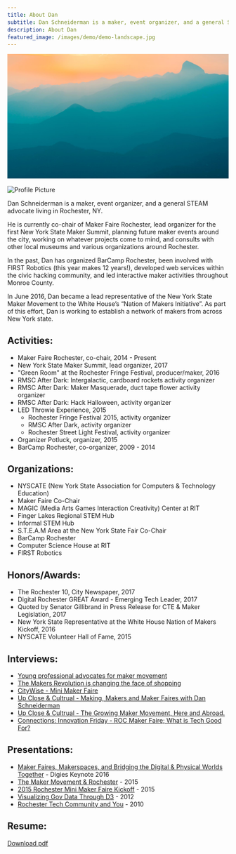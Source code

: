 ```yaml
---
title: About Dan
subtitle: Dan Schneiderman is a maker, event organizer, and a general STEAM advocate living in Rochester, NY. 
description: About Dan
featured_image: /images/demo/demo-landscape.jpg
---
```


![](/images/demo/demo-landscape.jpg)

<img src="{{ site.baseurl }}/assets/profile_photo.png" title="Profile Picture" class="profile">

Dan Schneiderman is a maker, event organizer, and a general STEAM advocate living in Rochester, NY. 

He is currently co-chair of Maker Faire Rochester, lead organizer for the first New York State Maker Summit, planning future maker events around the city, working on whatever projects come to mind, and consults with other local museums and various organizations around Rochester. 

In the past, Dan has organized BarCamp Rochester, been involved with FIRST Robotics (this year makes 12 years!), developed web services within the civic hacking community, and led interactive maker activities throughout Monroe County. 

In June 2016, Dan became a lead representative of the New York State Maker Movement to the White House’s “Nation of Makers Initiative”. As part of this effort, Dan is working to establish a network of makers from across New York state.


Activities:
------------
- Maker Faire Rochester, co-chair, 2014 - Present
- New York State Maker Summit, lead organizer, 2017
- "Green Room" at the Rochester Fringe Festival, producer/maker, 2016
- RMSC After Dark: Intergalactic, cardboard rockets activity organizer
- RMSC After Dark: Maker Masquerade, duct tape flower activity organizer
- RMSC After Dark: Hack Halloween, activity organizer
- LED Throwie Experience, 2015
    - Rochester Fringe Festival 2015, activity organizer
    - RMSC After Dark, activity organizer
    - Rochester Street Light Festival, activity organizer
- Organizer Potluck, organizer, 2015
- BarCamp Rochester, co-organizer, 2009 - 2014


Organizations:
--------------
- NYSCATE (New York State Association for Computers & Technology Education)
- Maker Faire Co-Chair
- MAGIC (Media Arts Games Interaction Creativity) Center at RIT
- Finger Lakes Regional STEM Hub
- Informal STEM Hub
- S.T.E.A.M Area at the New York State Fair Co-Chair
- BarCamp Rochester
- Computer Science House at RIT
- FIRST Robotics


Honors/Awards:
--------------
- The Rochester 10, City Newspaper, 2017
- Digital Rochester GREAT Award - Emerging Tech Leader, 2017
- Quoted by Senator Gillibrand in Press Release for CTE & Maker Legislation, 2017
- New York State Representative at the White House Nation of Makers Kickoff, 2016
- NYSCATE Volunteer Hall of Fame, 2015


Interviews:
-----------
- [Young professional advocates for maker movement][democratandchronicleProfile]
- [The Makers Revolution is changing the face of shopping][rochesterMagMaker]
- [CityWise - Mini Maker Faire][citywiseMakerFaire]
- [Up Close & Cultrual - Making, Makers and Maker Faires with Dan Schneiderman][upCloseAndCultrual2]
- [Up Close & Cultrual - The Growing Maker Movement, Here and Abroad.][upCloseAndCultrual]
- [Connections: Innovation Friday - ROC Maker Faire; What is Tech Good For?][connectionsInterview]


Presentations:
--------------
- [Maker Faires, Makerspaces, and Bridging the Digital & Physical Worlds Together][digies2016] - Digies Keynote 2016
- [The Maker Movement & Rochester][makerMovementAndRochester] - 2015
- [2015 Rochester Mini Maker Faire Kickoff][rmmf2015Kickoff] - 2015
- [Visualizing Gov Data Through D3][d3Gov] - 2012
- [Rochester Tech Community and You][rocTechCommunityAndYou] - 2010


Resume:
-------
[Download pdf][resume]


<!-- Presentations -->
[digies2016]: <http://slides.com/danielschneiderman/digities#/>
[makerMovementAndRochester]: <http://slides.com/danielschneiderman/the-maker-movement-rochester-2>
[rmmf2015Kickoff]: <http://slides.com/danielschneiderman/rochester-mini-maker-faire-kickoff>
[d3Gov]: <https://docs.google.com/presentation/d/1dG2sO6ezEGUKm9Co4f0Wholm9WmB4P712fjAN7_jgC0/edit?usp=sharing>
[rocTechCommunityAndYou]: <https://vimeo.com/19505620>

<!-- Interviews -->
[citywiseMakerFaire]: <https://www.youtube.com/watch?v=0SYWtLYipEc>
[rochesterMagMaker]: <http://www.democratandchronicle.com/story/rochester-magazine/life-style/2016/11/04/makers-revolution-changing-face-shopping/92511158/>
[democratandchronicleProfile]: <http://www.democratandchronicle.com/story/home/2016/07/26/young-professional-advocates-maker-movement/87581716/>
[connectionsInterview]: <http://wxxinews.org/post/connections-innovation-friday-roc-maker-faire-what-tech-good>
[upCloseAndCultrual2]: <http://wayofm.org/shows/episodes/08302016>
[upCloseAndCultrual]: <http://wayofm.org/shows/episodes/12082015-1>

<!-- Resume -->
[resume]: <{{ site.baseurl }}/assets/pdfs/SchneidermanResume.pdf>